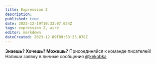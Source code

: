 ```yaml
---
title: Expression 2
description: 
published: true
date: 2023-12-19T10:33:07.034Z
tags: expression 2, wire
editor: markdown
dateCreated: 2023-12-09T09:53:23.078Z
---
```



**Знаешь?
Хочешь?
Можешь?**
Присоединяйся к команде писателей!
Напиши заявку в личные сообщения [@kekobka](https://motorolaservers.ru/discord)